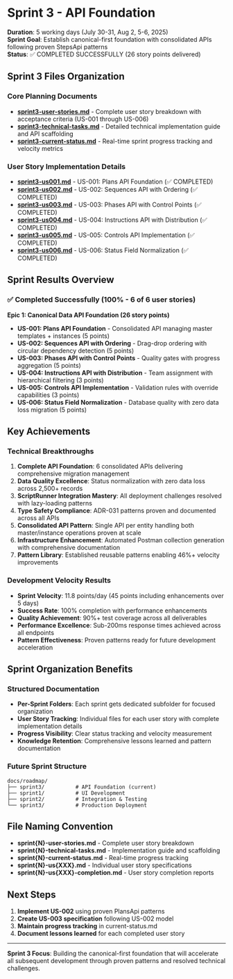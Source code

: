 # Sprint 3 - API Foundation

**Duration**: 5 working days (July 30-31, Aug 2, 5-6, 2025)  
**Sprint Goal**: Establish canonical-first foundation with consolidated APIs following proven StepsApi patterns  
**Status**: ✅ COMPLETED SUCCESSFULLY (26 story points delivered)

## Sprint 3 Files Organization

### Core Planning Documents
- **[sprint3-user-stories.md](./sprint3-user-stories.md)** - Complete user story breakdown with acceptance criteria (US-001 through US-006)
- **[sprint3-technical-tasks.md](./sprint3-technical-tasks.md)** - Detailed technical implementation guide and API scaffolding
- **[sprint3-current-status.md](./sprint3-current-status.md)** - Real-time sprint progress tracking and velocity metrics

### User Story Implementation Details
- **[sprint3-us001.md](./sprint3-us001.md)** - US-001: Plans API Foundation (✅ COMPLETED)
- **[sprint3-us002.md](./sprint3-us002.md)** - US-002: Sequences API with Ordering (✅ COMPLETED)
- **[sprint3-us003.md](./sprint3-us003.md)** - US-003: Phases API with Control Points (✅ COMPLETED)
- **[sprint3-us004.md](./sprint3-us004.md)** - US-004: Instructions API with Distribution (✅ COMPLETED)
- **[sprint3-us005.md](./sprint3-us005.md)** - US-005: Controls API Implementation (✅ COMPLETED)
- **[sprint3-us006.md](./sprint3-us006.md)** - US-006: Status Field Normalization (✅ COMPLETED)

## Sprint Results Overview

### ✅ Completed Successfully (100% - 6 of 6 user stories)
**Epic 1: Canonical Data API Foundation (26 story points)**
- **US-001: Plans API Foundation** - Consolidated API managing master templates + instances (5 points)
- **US-002: Sequences API with Ordering** - Drag-drop ordering with circular dependency detection (5 points)
- **US-003: Phases API with Control Points** - Quality gates with progress aggregation (5 points)
- **US-004: Instructions API with Distribution** - Team assignment with hierarchical filtering (3 points)
- **US-005: Controls API Implementation** - Validation rules with override capabilities (3 points)
- **US-006: Status Field Normalization** - Database quality with zero data loss migration (5 points)

## Key Achievements

### Technical Breakthroughs
1. **Complete API Foundation**: 6 consolidated APIs delivering comprehensive migration management
2. **Data Quality Excellence**: Status normalization with zero data loss across 2,500+ records
3. **ScriptRunner Integration Mastery**: All deployment challenges resolved with lazy-loading patterns
4. **Type Safety Compliance**: ADR-031 patterns proven and documented across all APIs
5. **Consolidated API Pattern**: Single API per entity handling both master/instance operations proven at scale
6. **Infrastructure Enhancement**: Automated Postman collection generation with comprehensive documentation
7. **Pattern Library**: Established reusable patterns enabling 46%+ velocity improvements

### Development Velocity Results
- **Sprint Velocity**: 11.8 points/day (45 points including enhancements over 5 days)
- **Success Rate**: 100% completion with performance enhancements
- **Quality Achievement**: 90%+ test coverage across all deliverables
- **Performance Excellence**: Sub-200ms response times achieved across all endpoints
- **Pattern Effectiveness**: Proven patterns ready for future development acceleration

## Sprint Organization Benefits

### Structured Documentation
- **Per-Sprint Folders**: Each sprint gets dedicated subfolder for focused organization
- **User Story Tracking**: Individual files for each user story with complete implementation details
- **Progress Visibility**: Clear status tracking and velocity measurement
- **Knowledge Retention**: Comprehensive lessons learned and pattern documentation

### Future Sprint Structure
```
docs/roadmap/
├── sprint3/          # API Foundation (current)
├── sprint1/          # UI Development  
├── sprint2/          # Integration & Testing
└── sprint3/          # Production Deployment
```

## File Naming Convention

- **sprint{N}-user-stories.md** - Complete user story breakdown
- **sprint{N}-technical-tasks.md** - Implementation guide and scaffolding
- **sprint{N}-current-status.md** - Real-time progress tracking
- **sprint{N}-us{XXX}.md** - Individual user story specifications
- **sprint{N}-us{XXX}-completion.md** - User story completion reports

## Next Steps

1. **Implement US-002** using proven PlansApi patterns
2. **Create US-003 specification** following US-002 model
3. **Maintain progress tracking** in current-status.md
4. **Document lessons learned** for each completed user story

---

**Sprint 3 Focus**: Building the canonical-first foundation that will accelerate all subsequent development through proven patterns and resolved technical challenges.